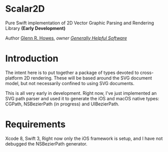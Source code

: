 # Scalar2D
Pure Swift implementation of 2D Vector Graphic Parsing and Rendering Library **(Early Development)**

Author [Glenn R. Howes](mailto:glenn@genhelp.com), *owner [Generally Helpful Software](http://genhelp.com)*

# Introduction
The intent here is to put together a package of types devoted to cross-platform 2D rendering. These will be based around the SVG document model, but not necessarily confined to using SVG documents. 

This is all very early in development. Right now, I've just implemented an SVG path parser and used it to generate the iOS and macOS native types: CGPath, NSBezierPath (in progress) and UIBezierPath. 

# Requirements
Xcode 8, Swift 3, Right now only the iOS framework is setup, and I have not debugged the NSBezierPath generator.
